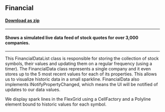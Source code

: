 ## Financial
#### [Download as zip](https://downgit.github.io/#/home?url=https://github.com/GrapeCity/ComponentOne-WPF-Samples/tree/master/\NET_4.5.2\C1.WPF.FlexGrid\VB\Financial\Financial)
____
#### Shows a simulated live data feed of stock quotes for over 3,000 companies.
____
This FinancialDataList class is responsible for storing the collection of stock symbols, their values and updating them on a regular frequency (using a timer). The FinancialData class represents a single company and it even stores up to the 5 most recent values for each of its properties. This allows us to visualize historic data in a small sparkline. FinancialData also implements INotifyPropertyChanged, which means the UI will be notified of updates to our data values.

We display spark lines in the FlexGrid using a CellFactory and a Polyline element bound to historic values for each symbol.
